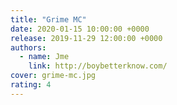 ```yaml
---
title: "Grime MC"
date: 2020-01-15 10:00:00 +0000
release: 2019-11-29 12:00:00 +0000
authors:
  - name: Jme
    link: http://boybetterknow.com/
cover: grime-mc.jpg
rating: 4
---
```

